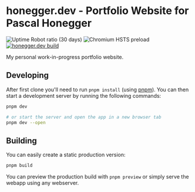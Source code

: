 # honegger.dev - Portfolio Website for Pascal Honegger

![Uptime Robot ratio (30 days)](https://img.shields.io/uptimerobot/ratio/m785141314-a9e1dba4a525ea4580f3ce53)
![Chromium HSTS preload](https://img.shields.io/hsts/preload/honegger.dev)
[![honegger.dev build](https://github.com/PascalHonegger/honegger.dev/actions/workflows/honegger.yml/badge.svg)](https://github.com/PascalHonegger/honegger.dev/actions/workflows/honegger.yml)

My personal work-in-progress portfolio website.

## Developing

After first clone you'll need to run `pnpm install` (using [pnpm](https://pnpm.io/)).
You can then start a development server by running the following commands:

```bash
pnpm dev

# or start the server and open the app in a new browser tab
pnpm dev --open
```

## Building

You can easily create a static production version:

```bash
pnpm build
```

You can preview the production build with `pnpm preview` or simply serve the webapp using any webserver.
